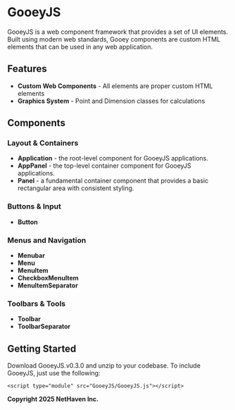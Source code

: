 # GooeyJS
GooeyJS is a web component framework that provides a set of UI elements. Built using modern web standards, Gooey components are custom HTML elements that can be used in any web application.

## Features

- **Custom Web Components** - All elements are proper custom HTML elements
- **Graphics System** - Point and Dimension classes for calculations

## Components

### Layout & Containers

- **Application** - the root-level component for GooeyJS applications.
- **AppPanel** - the top-level container component for GooeyJS applications.
- **Panel** - a fundamental container component that provides a basic rectangular area with consistent styling.

### Buttons & Input

- **Button**

### Menus and Navigation

- **Menubar**
- **Menu**
- **MenuItem**
- **CheckboxMenuItem**
- **MenuItemSeparator**

### Toolbars & Tools

- **Toolbar**
- **ToolbarSeparator**

## Getting Started

Download GooeyJS.v0.3.0 and unzip to your codebase. To include GooeyJS, just use the following:

    <script type="module" src="GooeyJS/GooeyJS.js"></script>


**Copyright 2025 NetHaven Inc.**
